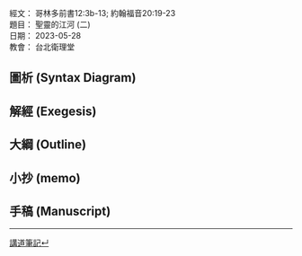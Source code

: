 經文：   哥林多前書12:3b-13; 約翰福音20:19-23  
題目：   聖靈的江河 (二)  
日期：   2023-05-28  
教會：   台北衛理堂  




## 圖析 (Syntax Diagram)

## 解經 (Exegesis)



## 大綱 (Outline)


## 小抄 (memo)


## 手稿 (Manuscript) 




---


[講道筆記↵](README.md)


